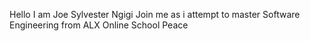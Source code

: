 Hello 
I am Joe Sylvester Ngigi
Join me as i attempt to master Software Engineering from ALX Online School 
Peace 
